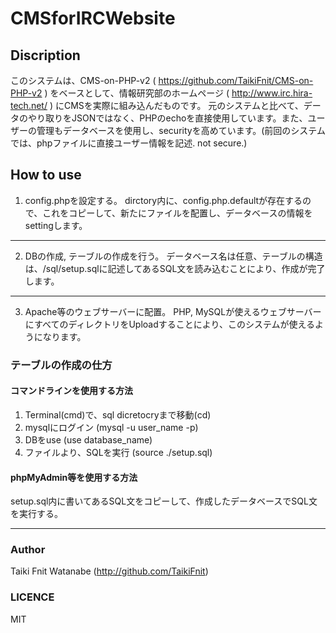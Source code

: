 # CMSforIRCWebsite
## Discription
このシステムは、CMS-on-PHP-v2 ( https://github.com/TaikiFnit/CMS-on-PHP-v2 ) をベースとして、情報研究部のホームページ ( http://www.irc.hira-tech.net/ ) にCMSを実際に組み込んだものです。
元のシステムと比べて、データのやり取りをJSONではなく、PHPのechoを直接使用しています。また、ユーザーの管理もデータベースを使用し、securityを高めています。(前回のシステムでは、phpファイルに直接ユーザー情報を記述. not secure.)

## How to use
1. config.phpを設定する。
dirctory内に、config.php.defaultが存在するので、これをコピーして、新たにファイルを配置し、データベースの情報をsettingします。
---
2. DBの作成, テーブルの作成を行う。
データベース名は任意、テーブルの構造は、/sql/setup.sqlに記述してあるSQL文を読み込むことにより、作成が完了します。
---
3. Apache等のウェブサーバーに配置。
PHP, MySQLが使えるウェブサーバーにすべてのディレクトリをUploadすることにより、このシステムが使えるようになります。

### テーブルの作成の仕方
#### コマンドラインを使用する方法
1. Terminal(cmd)で、sql dicretocryまで移動(cd)
2. mysqlにログイン (mysql -u user_name -p)
3. DBをuse (use database_name)
4. ファイルより、SQLを実行 (source ./setup.sql)

#### phpMyAdmin等を使用する方法
setup.sql内に書いてあるSQL文をコピーして、作成したデータベースでSQL文を実行する。

---

### Author
Taiki Fnit Watanabe (http://github.com/TaikiFnit)

### LICENCE
MIT